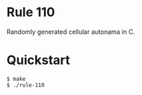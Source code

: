 # Rule 110
Randomly generated cellular autonama in C.

# Quickstart
```shell
$ make
$ ./rule-110
```
